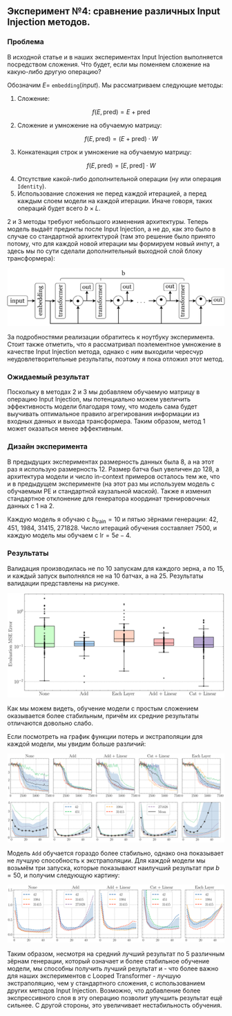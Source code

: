## Эксперимент №4: сравнение различных Input Injection методов.

### Проблема

В исходной статье и в наших экспериментах Input Injection выполняется посредством сложения. Что будет, если мы поменяем сложение на какую-либо другую операцию?

Обозначим $E =$ `embedding`$(input)$. Мы рассматриваем следующие методы:

1. Сложение:
   ```math
   f(E, \text{pred}) = E + \text{pred}
   ```
2. Сложение и умножение на обучаемую матрицу:
   ```math
   f(E, \text{pred}) = (E + \text{pred}) \cdot W
   ```
3. Конкатенация строк и умножение на обучаемую матрицу:
   ```math
   f(E, \text{pred}) = [E, \text{pred}] \cdot W
   ```
4. Отсутствие какой-либо дополнительной операции (ну или операция `Identity`).
5. Использование сложения не перед каждой итерацией, а перед каждым слоем модели на каждой итерации. Иначе говоря, таких операций будет всего $b \times L$.

2 и 3 методы требуют небольшого изменения архитектуры. Теперь модель выдаёт предикты после Input Injection, а не до, как это было в случае со стандартной архитектурой (там это решение было принято потому, что для каждой новой итерации мы формируем новый инпут, а здесь мы по сути сделали дополнительный выходной слой блоку трансформера):

![Архитектура](./architecture.svg)

За подробностями реализации обратитесь к ноутбуку эксперимента. Стоит также отметить, что я рассматривал поэлементное умножение в качестве Input Injection метода, однако с ним выходили чересчур неудовлетворительные результаты, поэтому я пока отложил этот метод.

### Ожидаемый результат

Поскольку в методах 2 и 3 мы добавляем обучаемую матрицу в операцию Input Injection, мы потенциально можем увеличить эффективность модели благодаря тому, что модель сама будет выучивать оптимальное правило агрегирования информации из входных данных и выхода трансформера. Таким образом, метод 1 может оказаться менее эффективным.

### Дизайн эксперимента

В предыдущих экспериментах размерность данных была $8$, а на этот раз я использую размерность $12$. Размер батча был увеличен до $128$, а архитектура модели и число in-context примеров осталось тем же, что и в предыдущем эксперименте (на этот раз мы используем модель с обучаемым PE и стандартной каузальной маской). Также я изменил стандартное отклонение для генератора координат тренировочных данных с $1$ на $2$.

Каждую модель я обучаю с $b_{\text{train}} = 10$ и пятью зёрнами генерации: $42$, $451$, $1984$, $31415$, $271828$. Число итераций обучения составляет $7500$, и каждую модель мы обучаем с $\text{lr} = 5e-4$.

### Результаты

Валидация производилась не по 10 запускам для каждого зерна, а по 15, и каждый запуск выполнялся не на 10 батчах, а на 25. Результаты валидации представлены на рисунке.

![](./performance%201.svg)

Как мы можем видеть, обучение модели с простым сложением оказывается более стабильным, причём их средние результаты отличаются довольно слабо.

Если посмотреть на график функции потерь и экстраполяции для каждой модели, мы увидим больше различий:

![](./comparison.svg)

Модель `Add` обучается гораздо более стабильно, однако она показывает не лучшую способность к экстраполяции. Для каждой модели мы возьмём три запуска, которые показывают наилучший результат при $b = 50$, и получим следующую картину:

![](./comparison%202.svg)

Таким образом, несмотря на средний лучший результат по 5 различным зёрнам генерации, который означает и более стабильное обучение модели, мы способны получить лучший результат и - что более важно для наших экспериментов с Looped Transformer - лучшую экстраполяцию, чем у стандартного сложения, с использованием других методов Input Injection. Возможно, что добавление более экспрессивного слоя в эту операцию позволит улучшить результат ещё сильнее. С другой стороны, это увеличивает нестабильность обучения.
